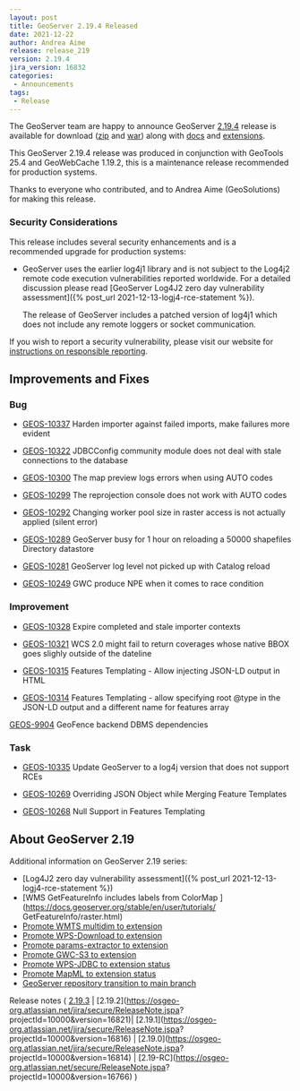 ```yaml
---
layout: post
title: GeoServer 2.19.4 Released
date: 2021-12-22
author: Andrea Aime
release: release_219
version: 2.19.4
jira_version: 16832
categories: 
 - Announcements
tags:
 - Release
---
```


The GeoServer team are happy to announce GeoServer
[2.19.4](/release/2.19.4/) release is available for download
([zip](https://sourceforge.net/projects/geoserver/files/GeoServer/2.19.4/geoserver-2.19.4-bin.zip/download)
and
[war](https://sourceforge.net/projects/geoserver/files/GeoServer/2.19.4/geoserver-2.19.4-war.zip/download))
along with
[docs](https://sourceforge.net/projects/geoserver/files/GeoServer/2.19.4/geoserver-2.19.4-htmldoc.zip/download)
and
[extensions](https://sourceforge.net/projects/geoserver/files/GeoServer/2.19.4/extensions/).
 
 This GeoServer 2.19.4 release was produced in conjunction with GeoTools 25.4 and GeoWebCache 1.19.2, this is a maintenance release recommended for production systems.
 
 Thanks to everyone who contributed, and to Andrea Aime (GeoSolutions) for making this release.

### Security Considerations

This release includes several security enhancements and is a recommended upgrade for production systems:

* GeoServer uses the earlier log4j1 library and is not subject to the Log4j2 remote code execution vulnerabilities reported worldwide. For a detailed discussion please read [GeoServer Log4J2 zero day vulnerability assessment]({% post_url 2021-12-13-logj4-rce-statement %}).

  The release of GeoServer includes a patched version of log4j1 which does not include any remote loggers or socket communication.

If you wish to report a security vulnerability, please visit our website for [instructions on responsible reporting](http://geoserver.org/issues/).

## Improvements and Fixes

### Bug

* [GEOS-10337](https://osgeo-org.atlassian.net/browse/GEOS-10337) Harden importer against failed imports, make failures more evident

* [GEOS-10322](https://osgeo-org.atlassian.net/browse/GEOS-10322) JDBCConfig community module does not deal with stale connections to the database

* [GEOS-10300](https://osgeo-org.atlassian.net/browse/GEOS-10300) The map preview logs errors when using AUTO codes

* [GEOS-10299](https://osgeo-org.atlassian.net/browse/GEOS-10299) The reprojection console does not work with AUTO codes

* [GEOS-10292](https://osgeo-org.atlassian.net/browse/GEOS-10292) Changing worker pool size in raster access is not actually applied \(silent error\)

* [GEOS-10289](https://osgeo-org.atlassian.net/browse/GEOS-10289) GeoServer busy for 1 hour on reloading a 50000 shapefiles Directory datastore

* [GEOS-10281](https://osgeo-org.atlassian.net/browse/GEOS-10281) GeoServer log level not picked up with Catalog reload

* [GEOS-10249](https://osgeo-org.atlassian.net/browse/GEOS-10249) GWC produce NPE when it comes to race condition

### Improvement

* [GEOS-10328](https://osgeo-org.atlassian.net/browse/GEOS-10328) Expire completed and stale importer contexts

* [GEOS-10321](https://osgeo-org.atlassian.net/browse/GEOS-10321) WCS 2.0 might fail to return coverages whose native BBOX goes slighly outside of the dateline

* [GEOS-10315](https://osgeo-org.atlassian.net/browse/GEOS-10315) Features Templating - Allow injecting JSON-LD output in HTML

* [GEOS-10314](https://osgeo-org.atlassian.net/browse/GEOS-10314) Features Templating - allow specifying root @type in the JSON-LD output and a different  name for features array

[GEOS-9904](https://osgeo-org.atlassian.net/browse/GEOS-9904) GeoFence backend DBMS dependencies

### Task

* [GEOS-10335](https://osgeo-org.atlassian.net/browse/GEOS-10335) Update GeoServer to a log4j version that does not support RCEs

* [GEOS-10269](https://osgeo-org.atlassian.net/browse/GEOS-10269) Overriding JSON Object while Merging Feature Templates

* [GEOS-10268](https://osgeo-org.atlassian.net/browse/GEOS-10268) Null Support in Features Templating


## About GeoServer 2.19
 
 Additional information on GeoServer 2.19 series:
 
 * [Log4J2 zero day vulnerability assessment]({% post_url 2021-12-13-logj4-rce-statement %})
 * [WMS GetFeatureInfo includes labels from ColorMap ](https://docs.geoserver.org/stable/en/user/tutorials/ GetFeatureInfo/raster.html)
 * [Promote WMTS multidim to extension](https://github.com/geoserver/geoserver/wiki/GSIP-196)
 * [Promote WPS-Download to extension](https://github.com/geoserver/geoserver/wiki/GSIP-195)
 * [Promote params-extractor to extension](https://github.com/geoserver/geoserver/wiki/GSIP-194)
 * [Promote GWC-S3 to extension](https://github.com/geoserver/geoserver/wiki/GSIP-193)
 * [Promote WPS-JDBC to extension status](https://github.com/geoserver/geoserver/wiki/GSIP-197)
 * [Promote MapML to extension status](https://github.com/geoserver/geoserver/wiki/GSIP-200)
 * [GeoServer repository transition to main branch](main-branch.html)

Release notes ( [2.19.3](https://osgeo-org.atlassian.net/secure/ReleaseNote.jspa?projectId=10000&version=16824) \| [2.19.2](https://osgeo-org.atlassian.net/jira/secure/ReleaseNote.jspa? projectId=10000&version=16821)\| [2.19.1](https://osgeo-org.atlassian.net/jira/secure/ReleaseNote.jspa? projectId=10000&version=16816) \| [2.19.0](https://osgeo-org.atlassian.net/jira/secure/ReleaseNote.jspa? projectId=10000&version=16814) \| [2.19-RC](https://osgeo-org.atlassian.net/secure/ReleaseNote.jspa? projectId=10000&version=16766) )
